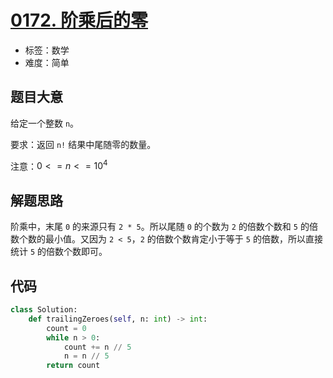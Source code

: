 # [0172. 阶乘后的零](https://leetcode-cn.com/problems/factorial-trailing-zeroes/)

- 标签：数学
- 难度：简单

## 题目大意

给定一个整数 `n`。

要求：返回 `n!` 结果中尾随零的数量。

注意：$0 <= n <= 10^4$

## 解题思路

阶乘中，末尾 `0` 的来源只有 `2 * 5`。所以尾随 `0` 的个数为 `2` 的倍数个数和 `5` 的倍数个数的最小值。又因为 `2 < 5`，`2` 的倍数个数肯定小于等于 `5` 的倍数，所以直接统计 `5` 的倍数个数即可。

## 代码

```Python
class Solution:
    def trailingZeroes(self, n: int) -> int:
        count = 0
        while n > 0:
            count += n // 5
            n = n // 5
        return count
```

